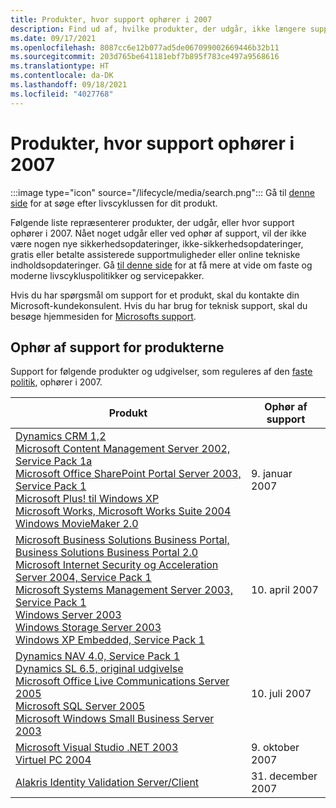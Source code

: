 ```yaml
---
title: Produkter, hvor support ophører i 2007
description: Find ud af, hvilke produkter, der udgår, ikke længere supporteres eller overgår fra generel support til udvidet support i 2007.
ms.date: 09/17/2021
ms.openlocfilehash: 8087cc6e12b077ad5de067099002669446b32b11
ms.sourcegitcommit: 203d765be641181ebf7b895f783ce497a9568616
ms.translationtype: HT
ms.contentlocale: da-DK
ms.lasthandoff: 09/18/2021
ms.locfileid: "4027768"
---
```

# <a name="products-ending-support-in-2007"></a>Produkter, hvor support ophører i 2007

:::image type="icon" source="/lifecycle/media/search.png":::
Gå til [denne side](/lifecycle/products/) for at søge efter livscyklussen for dit produkt.

Følgende liste repræsenterer produkter, der udgår, eller hvor support ophører i 2007. Nået noget udgår eller ved ophør af support, vil der ikke være nogen nye sikkerhedsopdateringer, ikke-sikkerhedsopdateringer, gratis eller betalte assisterede supportmuligheder eller online tekniske indholdsopdateringer. Gå [til denne side](/lifecycle/overview/product-end-of-support-overview) for at få mere at vide om faste og moderne livscykluspolitikker og servicepakker.

Hvis du har spørgsmål om support for et produkt, skal du kontakte din Microsoft-kundekonsulent. Hvis du har brug for teknisk support, skal du besøge hjemmesiden for [Microsofts support](https://support.microsoft.com/contactus/?ws=support).





## <a name="products-reaching-end-of-support"></a>Ophør af support for produkterne

Support for følgende produkter og udgivelser, som reguleres af den [faste politik](/lifecycle/policies/fixed), ophører i 2007.

| Produkt | Ophør af support |
| --- | --- |
| [Dynamics CRM 1,2](/lifecycle/products/dynamics-crm-12?branch=live)<br>[Microsoft Content Management Server 2002, Service Pack 1a](/lifecycle/products/microsoft-content-management-server-2002?branch=live)<br>[Microsoft Office SharePoint Portal Server 2003, Service Pack 1](/lifecycle/products/microsoft-office-sharepoint-portal-server-2003?branch=live)<br>[Microsoft Plus! til Windows XP](/lifecycle/products/plus-for-windows-xp?branch=live)<br>[Microsoft Works, Microsoft Works Suite 2004](/lifecycle/products/microsoft-works?branch=live)<br>[Windows MovieMaker 2.0](/lifecycle/products/windows-moviemaker-20?branch=live)<br> | 9. januar 2007 |
| [Microsoft Business Solutions Business Portal, Business Solutions Business Portal 2.0](/lifecycle/products/microsoft-business-solutions-business-portal?branch=live)<br>[Microsoft Internet Security og Acceleration Server 2004, Service Pack 1](/lifecycle/products/microsoft-internet-security-and-acceleration-server-2004?branch=live)<br>[Microsoft Systems Management Server 2003, Service Pack 1](/lifecycle/products/microsoft-systems-management-server-2003?branch=live)<br>[Windows Server 2003](/lifecycle/products/windows-server-2003-?branch=live)<br>[Windows Storage Server 2003](/lifecycle/products/windows-storage-server-2003?branch=live)<br>[Windows XP Embedded, Service Pack 1](/lifecycle/products/windows-xp-embedded?branch=live)<br> | 10. april 2007 |
| [Dynamics NAV 4.0, Service Pack 1](/lifecycle/products/dynamics-nav-40?branch=live)<br>[Dynamics SL 6.5, original udgivelse](/lifecycle/products/dynamics-sl-65?branch=live)<br>[Microsoft Office Live Communications Server 2005](/lifecycle/products/microsoft-office-live-communications-server-2005?branch=live)<br>[Microsoft SQL Server 2005](/lifecycle/products/microsoft-sql-server-2005?branch=live)<br>[Microsoft Windows Small Business Server 2003](/lifecycle/products/microsoft-windows-small-business-server-2003?branch=live)<br> | 10. juli 2007 |
| [Microsoft Visual Studio .NET 2003](/lifecycle/products/microsoft-visual-studio-net-2003?branch=live)<br>[Virtuel PC 2004](/lifecycle/products/virtual-pc-2004?branch=live)<br> | 9. oktober 2007 |
| [Alakris Identity Validation Server/Client](/lifecycle/products/alacris-identity-validation-serverclient?branch=live)<br> | 31. december 2007 |


